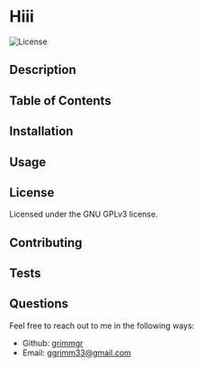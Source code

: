 
  # Hiii
  ![License](https://img.shields.io/badge/License-GPLv3-blue.svg)

  ## Description
  

  ## Table of Contents

  ## Installation
  

  ## Usage
  

  ## License
  Licensed under the GNU GPLv3 license.

  ## Contributing
  

  ## Tests
  

  ## Questions
  Feel free to reach out to me in the following ways:
  * Github: [grimmgr](http://github.com/grimmgr)
  * Email: [ggrimm33@gmail.com](mailto:ggrimm33@gmail.com)
  